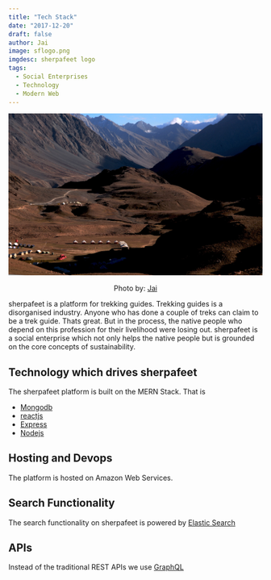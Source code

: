 ```yaml
---
title: "Tech Stack"
date: "2017-12-20"
draft: false
author: Jai
image: sflogo.png
imgdesc: sherpafeet logo
tags:
  - Social Enterprises
  - Technology
  - Modern Web
---
```

![](chandrataal.png)

<p align="center"> Photo by: <a href="https://twitter.com/jaikantkumaran"> Jai </a> </p>

sherpafeet is a platform for trekking guides. Trekking guides is a disorganised industry.
Anyone who has done a couple of treks can claim to be a trek guide. Thats great. But in the process, the native people who depend on this profession for their livelihood were losing out. sherpafeet is a social enterprise which not only helps the native people but is grounded on the core concepts of sustainability.

## Technology which drives sherpafeet
The sherpafeet platform is built on the MERN Stack. That is
- [Mongodb](https://www.mongodb.com/)
- [reactjs](https://reactjs.org)
- [Express](https://expressjs.com)
- [Nodejs](https://nodejs.org)


## Hosting and Devops
The platform is hosted on Amazon Web Services.

## Search Functionality
The search functionality on sherpafeet is powered by [Elastic Search](https://www.elastic.co/)

## APIs
Instead of the traditional REST APIs we use [GraphQL](http://graphql.org/)
